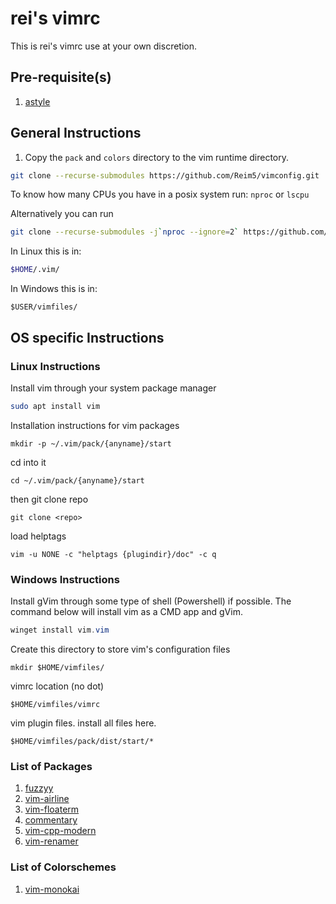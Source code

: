 # rei's vimrc
This is rei's vimrc use at your own discretion.

## Pre-requisite(s)
1. [astyle](https://astyle.sourceforge.net/)

## General Instructions

1. Copy the `pack` and `colors` directory to the vim runtime directory.

```bash
git clone --recurse-submodules https://github.com/Reim5/vimconfig.git
```


To know how many CPUs you have in a posix system run: `nproc` or `lscpu`

Alternatively you can run

```bash
git clone --recurse-submodules -j`nproc --ignore=2` https://github.com/Reim5/vimconfig.git
```

In Linux this is in:
```bash
$HOME/.vim/
```

In Windows this is in:
```shell
$USER/vimfiles/
```

## OS specific Instructions

### Linux Instructions

Install vim through your system package manager
```bash
sudo apt install vim
```
Installation instructions for vim packages
```(bash)
mkdir -p ~/.vim/pack/{anyname}/start
```
cd into it
```(bash)
cd ~/.vim/pack/{anyname}/start
```
then git clone repo
```(bash)
git clone <repo>
```
load helptags
```(bash)
vim -u NONE -c "helptags {plugindir}/doc" -c q
```
### Windows Instructions

Install gVim through some type of shell (Powershell) if possible. The command below will install vim as a CMD app and gVim.
```powershell
winget install vim.vim
```
Create this directory to store vim's configuration files
```
mkdir $HOME/vimfiles/
```
vimrc location (no dot)
```
$HOME/vimfiles/vimrc
```

vim plugin files. install all files here.
```
$HOME/vimfiles/pack/dist/start/*
```
### List of Packages
1. [fuzzyy](https://github.com/Donaldttt/fuzzyy)
2. [vim-airline](https://github.com/vim-airline/vim-airline)
3. [vim-floaterm](https://github.com/voldikss/vim-floaterm)
4. [commentary](https://tpope.io/vim/commentary.git)
5. [vim-cpp-modern](https://github.com/bfrg/vim-cpp-modern)
6. [vim-renamer](https://github.com/qpkorr/vim-renamer)

### List of Colorschemes
1. [vim-monokai](https://github.com/crusoexia/vim-monokai)
